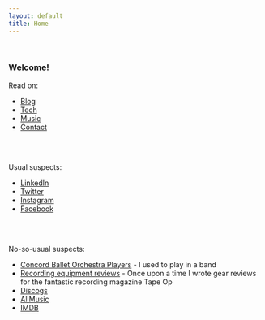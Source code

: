 ```yaml
---
layout: default
title: Home
---
```

<br>

### Welcome!

Read on:

* [Blog](/blog)
* [Tech](/tech)
* [Music](/music)
* [Contact](/contact)
<br>
<br>

Usual suspects:

* [LinkedIn](http://www.linkedin.com/in/rtantawi)
* [Twitter](http://twitter.com/oscillations)<br>
* [Instagram](https://instagram.com/rtantawi/)<br>
* [Facebook](https://www.facebook.com/ramsey)<br>
<br>
<br>

No-so-usual suspects:

* [Concord Ballet Orchestra Players](https://cbop.bandcamp.com/) - I used to play in a band<br>
* [Recording equipment reviews](http://www.tapeop.com/reviews/gear/by/ramsey-tantawi) - Once upon a time I wrote gear reviews for the fantastic recording magazine Tape Op<br>
* [Discogs](http://www.discogs.com/artist/Ramsey+Tantawi)<br>
* [AllMusic](http://www.allmusic.com/artist/ramsey-tantawi-p887068/credits)<br>
* [IMDB](http://www.imdb.com/name/nm3695352/)<br>
